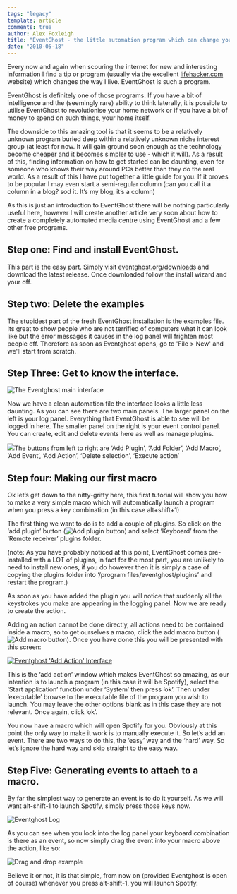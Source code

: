 ```yaml
---
tags: "legacy"
template: article 
comments: true 
author: Alex Foxleigh
title: "EventGhost - the little automation program which can change your life"
date: "2010-05-18"
---
```


Every now and again when scouring the internet for new and interesting information I find a tip or program (usually via the excellent [lifehacker.com](http://www.lifehacker.com/) website) which changes the way I live. EventGhost is such a program.

EventGhost is definitely one of those programs. If you have a bit of intelligence and the (seemingly rare) ability to think laterally, it is possible to utilise EventGhost to revolutionise your home network or if you have a bit of money to spend on such things, your home itself.

The downside to this amazing tool is that it seems to be a relatively unknown program buried deep within a relatively unknown niche interest group (at least for now. It will gain ground soon enough as the technology become cheaper and it becomes simpler to use - which it will). As a result of this, finding information on how to get started can be daunting, even for someone who knows their way around PCs better than they do the real world. As a result of this I have put together a little guide for you. If it proves to be popular I may even start a semi-regular column (can you call it a column in a blog? sod it. It’s my blog, it’s a column)

As this is just an introduction to EventGhost there will be nothing particularly useful here, however I will create another article very soon about how to create a completely automated media centre using EventGhost and a few other free programs.

## Step one: Find and install EventGhost.

This part is the easy part. Simply visit [eventghost.org/downloads](http://www.eventghost.org/downloads/) and download the latest release. Once downloaded follow the install wizard and your off.

## Step two: Delete the examples

The stupidest part of the fresh EventGhost installation is the examples file. Its great to show people who are not terrified of computers what it can look like but the error messages it causes in the log panel will frighten most people off. Therefore as soon as Eventghost opens, go to 'File > New' and we'll start from scratch.

## Step Three: Get to know the interface.

![The Eventghost main interface](http://foxleigh.me/wp-content/uploads/2010/05/eg-1-1.jpg)

Now we have a clean automation file the interface looks a little less daunting. As you can see there are two main panels. The larger panel on the left is your log panel. Everything that EventGhost is able to see will be logged in here. The smaller panel on the right is your event control panel. You can create, edit and delete events here as well as manage plugins.

![](http://www.clockworkcity.co.uk/wp-content/uploads/2010/02/image004.jpg)The buttons from left to right are ‘Add Plugin’, ‘Add Folder’, ‘Add Macro’, ‘Add Event’, ‘Add Action’, ‘Delete selection’, ‘Execute action’

## Step four: Making our first macro

Ok let’s get down to the nitty-gritty here, this first tutorial will show you how to make a very simple macro which will automatically launch a program when you press a key combination (in this case alt+shift+1)

The first thing we want to do is to add a couple of plugins. So click on the ‘add plugin’ button (![Add plugin button](http://foxleigh.me/wp-content/uploads/2010/05/image006.jpg "Add plugin button")) and select ‘Keyboard’ from the ‘Remote receiver’ plugins folder.

(note: As you have probably noticed at this point, EventGhost comes pre-installed with a LOT of plugins, in fact for the most part, you are unlikely to need to install new ones, if you do however then it is simply a case of copying the plugins folder into ‘/program files/eventghost/plugins’ and restart the program.)

As soon as you have added the plugin you will notice that suddenly all the keystrokes you make are appearing in the logging panel. Now we are ready to create the action.

Adding an action cannot be done directly, all actions need to be contained inside a macro, so to get ourselves a macro, click the add macro button (![Add macro button](http://foxleigh.me/wp-content/uploads/2010/05/image008.jpg "Add macro button")). Once you have done this you will be presented with this screen:

[![Eventghost 'Add Action' Interface](http://foxleigh.me/wp-content/uploads/2010/05/eg-2.png)](http://www.clockworkcity.co.uk/wp-content/uploads/2010/02/eg-2.png)

This is the ‘add action’ window which makes EventGhost so amazing, as our intention is to launch a program (in this case it will be Spotify), select the ‘Start application’ function under ‘System’ then press ‘ok’. Then under ‘executable’ browse to the executable file of the program you wish to launch. You may leave the other options blank as in this case they are not relevant. Once again, click ‘ok’.

You now have a macro which will open Spotify for you. Obviously at this point the only way to make it work is to manually execute it. So let’s add an event. There are two ways to do this, the ‘easy’ way and the ‘hard’ way. So let’s ignore the hard way and skip straight to the easy way.

## Step Five: Generating events to attach to a macro.

By far the simplest way to generate an event is to do it yourself. As we will want alt-shift-1 to launch Spotify, simply press those keys now.

![Eventghost Log](http://foxleigh.me/wp-content/uploads/2010/05/image012.jpg "Eventghost Log")

As you can see when you look into the log panel your keyboard combination is there as an event, so now simply drag the event into your macro above the action, like so:

![Drag and drop example](http://foxleigh.me/wp-content/uploads/2010/05/image014.jpg "Drag and drop example")

Believe it or not, it is that simple, from now on (provided Eventghost is open of course) whenever you press alt-shift-1, you will launch Spotify.
